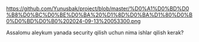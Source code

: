 https://github.com/Yunusbak/project/blob/master/%D0%A1%D0%BD%D0%B8%D0%BC%D0%BE%D0%BA%20%D1%8D%D0%BA%D1%80%D0%B0%D0%BD%D0%B0%202024-09-13%20053300.png


Assalomu aleykum yanada security qilish uchun nima ishlar qilish kerak?

